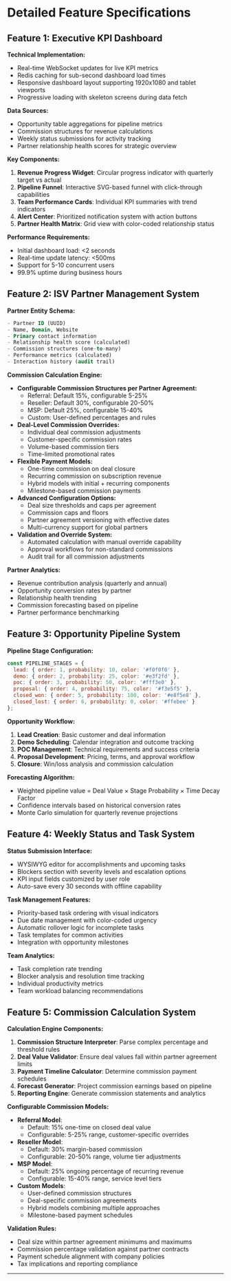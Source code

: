 # Detailed Feature Specifications

## Feature 1: Executive KPI Dashboard

**Technical Implementation:**
- Real-time WebSocket updates for live KPI metrics
- Redis caching for sub-second dashboard load times
- Responsive dashboard layout supporting 1920x1080 and tablet viewports
- Progressive loading with skeleton screens during data fetch

**Data Sources:**
- Opportunity table aggregations for pipeline metrics
- Commission structures for revenue calculations
- Weekly status submissions for activity tracking
- Partner relationship health scores for strategic overview

**Key Components:**
1. **Revenue Progress Widget**: Circular progress indicator with quarterly target vs actual
2. **Pipeline Funnel**: Interactive SVG-based funnel with click-through capabilities
3. **Team Performance Cards**: Individual KPI summaries with trend indicators
4. **Alert Center**: Prioritized notification system with action buttons
5. **Partner Health Matrix**: Grid view with color-coded relationship status

**Performance Requirements:**
- Initial dashboard load: <2 seconds
- Real-time update latency: <500ms
- Support for 5-10 concurrent users
- 99.9% uptime during business hours

## Feature 2: ISV Partner Management System

**Partner Entity Schema:**
```sql
- Partner ID (UUID)
- Name, Domain, Website
- Primary contact information
- Relationship health score (calculated)
- Commission structures (one-to-many)
- Performance metrics (calculated)
- Interaction history (audit trail)
```

**Commission Calculation Engine:**
- **Configurable Commission Structures per Partner Agreement:**
  - Referral: Default 15%, configurable 5-25%
  - Reseller: Default 30%, configurable 20-50%
  - MSP: Default 25%, configurable 15-40%
  - Custom: User-defined percentages and rules
- **Deal-Level Commission Overrides:**
  - Individual deal commission adjustments
  - Customer-specific commission rates
  - Volume-based commission tiers
  - Time-limited promotional rates
- **Flexible Payment Models:**
  - One-time commission on deal closure
  - Recurring commission on subscription revenue
  - Hybrid models with initial + recurring components
  - Milestone-based commission payments
- **Advanced Configuration Options:**
  - Deal size thresholds and caps per agreement
  - Commission caps and floors
  - Partner agreement versioning with effective dates
  - Multi-currency support for global partners
- **Validation and Override System:**
  - Automated calculation with manual override capability
  - Approval workflows for non-standard commissions
  - Audit trail for all commission adjustments

**Partner Analytics:**
- Revenue contribution analysis (quarterly and annual)
- Opportunity conversion rates by partner
- Relationship health trending
- Commission forecasting based on pipeline
- Partner performance benchmarking

## Feature 3: Opportunity Pipeline System

**Pipeline Stage Configuration:**
```javascript
const PIPELINE_STAGES = {
  lead: { order: 1, probability: 10, color: '#f0f0f0' },
  demo: { order: 2, probability: 25, color: '#e3f2fd' },
  poc: { order: 3, probability: 50, color: '#fff3e0' },
  proposal: { order: 4, probability: 75, color: '#f3e5f5' },
  closed_won: { order: 5, probability: 100, color: '#e8f5e8' },
  closed_lost: { order: 6, probability: 0, color: '#ffebee' }
};
```

**Opportunity Workflow:**
1. **Lead Creation**: Basic customer and deal information
2. **Demo Scheduling**: Calendar integration and outcome tracking
3. **POC Management**: Technical requirements and success criteria
4. **Proposal Development**: Pricing, terms, and approval workflow
5. **Closure**: Win/loss analysis and commission calculation

**Forecasting Algorithm:**
- Weighted pipeline value = Deal Value × Stage Probability × Time Decay Factor
- Confidence intervals based on historical conversion rates
- Monte Carlo simulation for quarterly revenue projections

## Feature 4: Weekly Status and Task System

**Status Submission Interface:**
- WYSIWYG editor for accomplishments and upcoming tasks
- Blockers section with severity levels and escalation options
- KPI input fields customized by user role
- Auto-save every 30 seconds with offline capability

**Task Management Features:**
- Priority-based task ordering with visual indicators
- Due date management with color-coded urgency
- Automatic rollover logic for incomplete tasks
- Task templates for common activities
- Integration with opportunity milestones

**Team Analytics:**
- Task completion rate trending
- Blocker analysis and resolution time tracking
- Individual productivity metrics
- Team workload balancing recommendations

## Feature 5: Commission Calculation System

**Calculation Engine Components:**
1. **Commission Structure Interpreter**: Parse complex percentage and threshold rules
2. **Deal Value Validator**: Ensure deal values fall within partner agreement limits
3. **Payment Timeline Calculator**: Determine commission payment schedules
4. **Forecast Generator**: Project commission earnings based on pipeline
5. **Reporting Engine**: Generate commission statements and analytics

**Configurable Commission Models:**
- **Referral Model**:
  - Default: 15% one-time on closed deal value
  - Configurable: 5-25% range, customer-specific overrides
- **Reseller Model**:
  - Default: 30% margin-based commission
  - Configurable: 20-50% range, volume tier adjustments
- **MSP Model**:
  - Default: 25% ongoing percentage of recurring revenue
  - Configurable: 15-40% range, service level tiers
- **Custom Models**:
  - User-defined commission structures
  - Deal-specific commission agreements
  - Hybrid models combining multiple approaches
  - Milestone-based payment schedules

**Validation Rules:**
- Deal size within partner agreement minimums and maximums
- Commission percentage validation against partner contracts
- Payment schedule alignment with company policies
- Tax implications and reporting compliance

---
